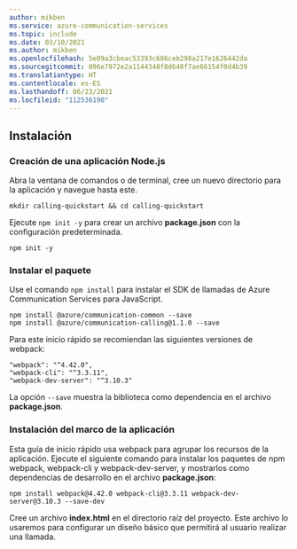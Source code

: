 ```yaml
---
author: mikben
ms.service: azure-communication-services
ms.topic: include
ms.date: 03/10/2021
ms.author: mikben
ms.openlocfilehash: 5e09a3cbeac53393c686ceb298a217e1626442da
ms.sourcegitcommit: 096e7972e2a1144348f8d648f7ae66154f0d4b39
ms.translationtype: HT
ms.contentlocale: es-ES
ms.lasthandoff: 06/23/2021
ms.locfileid: "112536190"
---
```

## <a name="setting-up"></a>Instalación

### <a name="create-a-new-nodejs-application"></a>Creación de una aplicación Node.js

Abra la ventana de comandos o de terminal, cree un nuevo directorio para la aplicación y navegue hasta este.

```console
mkdir calling-quickstart && cd calling-quickstart
```

Ejecute `npm init -y` para crear un archivo **package.json** con la configuración predeterminada.

```console
npm init -y
```

### <a name="install-the-package"></a>Instalar el paquete

Use el comando `npm install` para instalar el SDK de llamadas de Azure Communication Services para JavaScript.

```console
npm install @azure/communication-common --save
npm install @azure/communication-calling@1.1.0 --save
```

Para este inicio rápido se recomiendan las siguientes versiones de webpack:

```console
"webpack": "^4.42.0",
"webpack-cli": "^3.3.11",
"webpack-dev-server": "^3.10.3"
```

La opción `--save` muestra la biblioteca como dependencia en el archivo **package.json**.

### <a name="set-up-the-app-framework"></a>Instalación del marco de la aplicación

Esta guía de inicio rápido usa webpack para agrupar los recursos de la aplicación. Ejecute el siguiente comando para instalar los paquetes de npm webpack, webpack-cli y webpack-dev-server, y mostrarlos como dependencias de desarrollo en el archivo **package.json**:

```console
npm install webpack@4.42.0 webpack-cli@3.3.11 webpack-dev-server@3.10.3 --save-dev
```

Cree un archivo **index.html** en el directorio raíz del proyecto. Este archivo lo usaremos para configurar un diseño básico que permitirá al usuario realizar una llamada.
